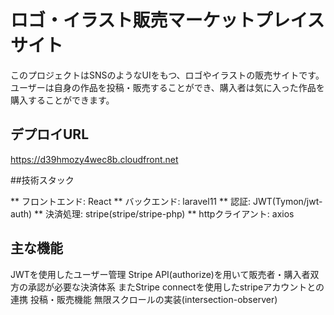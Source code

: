 # ロゴ・イラスト販売マーケットプレイスサイト
このプロジェクトはSNSのようなUIをもつ、ロゴやイラストの販売サイトです。
ユーザーは自身の作品を投稿・販売することができ、購入者は気に入った作品を購入することができます。


## デプロイURL
https://d39hmozy4wec8b.cloudfront.net

##技術スタック

** フロントエンド: React
** バックエンド: laravel11
** 認証: JWT(Tymon/jwt-auth)
** 決済処理: stripe(stripe/stripe-php)
** httpクライアント: axios

## 主な機能
JWTを使用したユーザー管理
Stripe API(authorize)を用いて販売者・購入者双方の承認が必要な決済体系
またStripe connectを使用したstripeアカウントとの連携
投稿・販売機能
無限スクロールの実装(intersection-observer)


